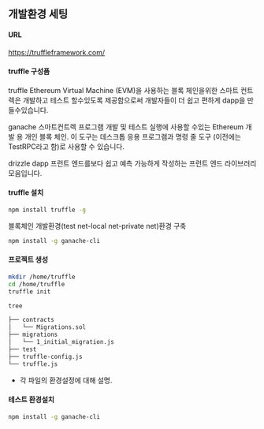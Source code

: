 ## 개발환경 세팅

#### URL
https://truffleframework.com/

#### truffle 구성품
truffle
Ethereum Virtual Machine (EVM)을 사용하는 블록 체인을위한 스마트 컨트렉은 개발하고 테스트 할수있도록 제공함으로써 개발자들이 더 쉽고 편하게 dapp을 만들수있습니다.

ganache
스마트컨트렉 프로그램 개발 및 테스트 실행에 사용할 수있는 Ethereum 개발 용 개인 블록 체인. 이 도구는 데스크톱 응용 프로그램과 명령 줄 도구 (이전에는 TestRPC라고 함)로 사용할 수 있습니다.

drizzle
dapp 프런트 엔드를보다 쉽고 예측 가능하게 작성하는 프런트 엔드 라이브러리 모음입니다.


#### truffle 설치
```bash
npm install truffle -g
```
블록체인 개발환경(test net-local net-private net)환경 구축
```bash
npm install -g ganache-cli
```

#### 프로젝트 생성
```bash
mkdir /home/truffle
cd /home/truffle
truffle init
```

```bash
tree
```

```bash
├── contracts
│   └── Migrations.sol
├── migrations
│   └── 1_initial_migration.js
├── test
├── truffle-config.js
└── truffle.js
```
* 각 파일의 환경설정에 대해 설명.

#### 테스트 환경설치
```bash
npm install -g ganache-cli
```
